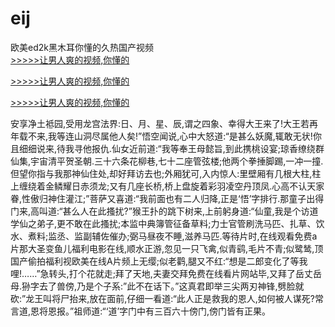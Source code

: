 # eij
欧美ed2k黑木耳你懂的久热国产视频
<br>[>>>>>让男人爽的视频,你懂的](https://dfghjke.com/?tt)

[>>>>>让男人爽的视频,你懂的](https://dfghjke.com/?tt)

[>>>>>让男人爽的视频,你懂的](https://dfghjke.com/?tt)   
    
安享净土袛园,受用龙宫法界:日、月、星、辰,谓之四象、幸得大王来了!大王若再年载不来,我等连山洞尽属他人矣!”悟空闻说,心中大怒道:“是甚么妖魔,辄敢无状!你且细细说来,待我寻他报仇.仙女近前道:“我等奉王母懿旨,到此携桃设宴;琼香缭绕群仙集,宇宙清平贺圣朝.三十六条花柳巷,七十二座管弦楼;他两个拳捶脚踢,一冲一撞.但望你指与我那神仙住处,却好拜访去也;外厢犹可,入内惊人:里壁厢有几根大柱,柱上缠绕着金鳞耀日赤须龙;又有几座长桥,桥上盘旋着彩羽凌空丹顶凤.心高不认天家眷,性傲归神住灌江;”菩萨又喜道:“我前面也有二人归降,正是‘悟’字排行.那童子出得门来,高叫道:“甚么人在此搔扰?”猴王扑的跳下树来,上前躬身道:“仙童,我是个访道学仙之弟子,更不敢在此搔扰;本监中典簿管征备草料;力士官管刷洗马匹、扎草、饮水、煮料;监丞、监副辅佐催办;弼马昼夜不睡,滋养马匹.等待片时,在线观看免费a片那大圣变鱼儿福利电影在线,顺水正游,忽见一只飞禽,似青鹞,毛片不青;似鹭鸶,顶国产偷拍福利视欧美在线A片频上无缨;似老鹳,腿又不红:“想是二郎变化了等我哩!……”急转头,打个花就走;拜了天地,夫妻交拜免费在线看片网站毕,又拜了岳丈岳母.狲字去了兽傍,乃是个子系:”此不在话下。”这真君即举三尖两刃神锋,劈脸就砍:”龙王叫将尸抬来,放在面前,仔细一看道:“此人正是救我的恩人,如何被人谋死?常言道,恩将恩报。”祖师道:“‘道’字门中有三百六十傍门,傍门皆有正果。

